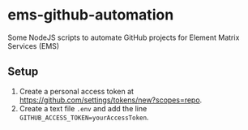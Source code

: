 # ems-github-automation
Some NodeJS scripts to automate GitHub projects for Element Matrix Services (EMS)

## Setup
1. Create a personal access token at https://github.com/settings/tokens/new?scopes=repo.
2. Create a text file `.env` and add the line `GITHUB_ACCESS_TOKEN=yourAccessToken`.

